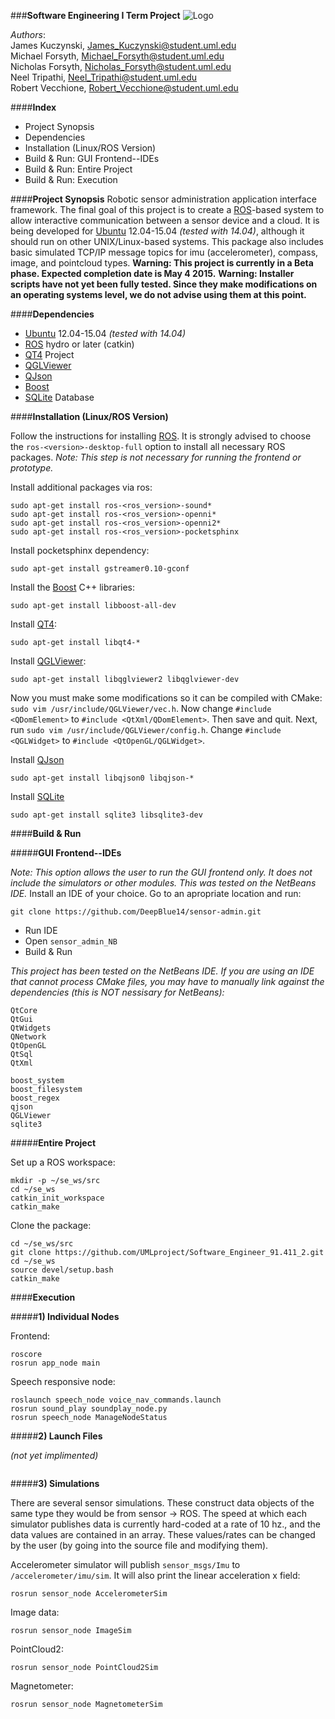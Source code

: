 ###**Software Engineering I Term Project**
![Logo](https://github.com/DeepBlue14/Software_Engineer_91.411_2/blob/master/2_DataAggregator/Code/kinect_app/app_node/share/se_logo.png)


*Authors*:  
James Kuczynski, James_Kuczynski@student.uml.edu  
Michael Forsyth, Michael_Forsyth@student.uml.edu  
Nicholas Forsyth, Nicholas_Forsyth@student.uml.edu  
Neel Tripathi, Neel_Tripathi@student.uml.edu  
Robert Vecchione, Robert_Vecchione@student.uml.edu  


####**Index**
- Project Synopsis
- Dependencies
- Installation (Linux/ROS Version)
- Build & Run: GUI Frontend--IDEs
- Build & Run: Entire Project
- Build & Run: Execution




####**Project Synopsis**
Robotic sensor administration application interface framework.  The final goal of this project is to create a [ROS][1]-based system to allow interactive communication between a sensor device and a cloud.  It is being developed for [Ubuntu][5] 12.04-15.04 *(tested with 14.04)*, although it should run on other UNIX/Linux-based systems.  This package also includes basic simulated TCP/IP message topics for imu (accelerometer), compass, image, and pointcloud types. 
**Warning: This project is currently in a Beta phase.  Expected completion date is May 4 2015.**
**Warning: Installer scripts have not yet been fully tested.  Since they make modifications on an operating systems level, we do not advise using them at this point.**


####**Dependencies**
- [Ubuntu][5] 12.04-15.04 *(tested with 14.04)*
- [ROS][1] hydro or later (catkin)
- [QT4][3] Project
- [QGLViewer][8]
- [QJson][7]
- [Boost][4]
- [SQLite][6] Database



####**Installation (Linux/ROS Version)**

Follow the instructions for installing [ROS][1].  It is strongly advised to choose
the ```ros-<version>-desktop-full``` option to install all necessary ROS packages. 
*Note: This step is not necessary for running the frontend or prototype.*

Install additional packages via ros:
```
sudo apt-get install ros-<ros_version>-sound*
sudo apt-get install ros-<ros_version>-openni*
sudo apt-get install ros-<ros_version>-openni2*
sudo apt-get install ros-<ros_version>-pocketsphinx
```

Install pocketsphinx dependency:
```
sudo apt-get install gstreamer0.10-gconf
```


Install the [Boost][4] C++ libraries:
```
sudo apt-get install libboost-all-dev
```

Install [QT4][3]:
```
sudo apt-get install libqt4-*
```

Install [QGLViewer][8]:
```
sudo apt-get install libqglviewer2 libqglviewer-dev
```

Now you must make some modifications so it can be compiled
with CMake: ```sudo vim /usr/include/QGLViewer/vec.h```.  Now change
```#include <QDomElement>``` to ```#include <QtXml/QDomElement>```.
Then save and quit.  Next, run ```sudo vim /usr/include/QGLViewer/config.h```.
Change ```#include <QGLWidget>``` to ```#include <QtOpenGL/QGLWidget>```.

Install [QJson][7]
```
sudo apt-get install libqjson0 libqjson-*
```

Install [SQLite][6]
```
sudo apt-get install sqlite3 libsqlite3-dev
```



####**Build & Run**

#####**GUI Frontend--IDEs**

*Note: This option allows the user to run the GUI frontend only.  It does not include the simulators or other modules.  This was tested on the NetBeans IDE.*
Install an IDE of your choice.
Go to an apropriate location and run:
```
git clone https://github.com/DeepBlue14/sensor-admin.git
```

- Run IDE
- Open ```sensor_admin_NB```
- Build & Run

*This project has been tested on the NetBeans IDE.  If you are using an IDE that cannot process CMake files, you may have to manually link against the dependencies (this is NOT nessisary for NetBeans):*
```
QtCore
QtGui
QtWidgets
QNetwork
QtOpenGL
QtSql
QtXml

boost_system
boost_filesystem
boost_regex
qjson
QGLViewer
sqlite3
```


#####**Entire Project**

Set up a ROS workspace:
```
mkdir -p ~/se_ws/src
cd ~/se_ws
catkin_init_workspace
catkin_make
```

Clone the package:
```
cd ~/se_ws/src
git clone https://github.com/UMLproject/Software_Engineer_91.411_2.git
cd ~/se_ws
source devel/setup.bash
catkin_make
```

####**Execution**

#####**1) Individual Nodes**

Frontend:
```
roscore
rosrun app_node main
```


Speech responsive node:
```
roslaunch speech_node voice_nav_commands.launch
rosrun sound_play soundplay_node.py
rosrun speech_node ManageNodeStatus
```


#####**2) Launch Files**

*(not yet implimented)*
```

```


#####**3) Simulations**

There are several sensor simulations.  These construct data objects of the same type they would be from sensor -> ROS.  The speed at which each simulator publishes data is currently hard-coded at a rate of 10 hz., and the data values are contained in an array.  These values/rates can be changed by the user (by going into the source file and modifying them).

Accelerometer simulator will publish ```sensor_msgs/Imu``` to
```/accelerometer/imu/sim```.  It will also print the linear acceleration
x field:
```
rosrun sensor_node AccelerometerSim
```

Image data:
```
rosrun sensor_node ImageSim
```

PointCloud2:
```
rosrun sensor_node PointCloud2Sim
```

Magnetometer:
```
rosrun sensor_node MagnetometerSim
```






<!--links-->

[1]: http://ros.org/
[2]: https://github.com/DeepBlue14/Software_Engineer_91.411_2/blob/master/2_DataAggregator/Code/kinect_app/app_node/scripts/Install.bash
[3]: http://qt-project.org/
[4]: http://www.boost.org/
[5]: http://www.ubuntu.com/
[6]: https://sqlite.org/
[7]: http://qjson.sourceforge.net/
[8]: http://www.libqglviewer.com/

